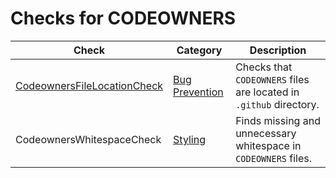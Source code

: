 # Checks for CODEOWNERS

Check | Category | Description
----- | -------- | -----------
[CodeownersFileLocationCheck](checks/codeowners_file_location_check.markdown#codeownersfilelocationcheck) | [Bug Prevention](bug_prevention_checks.markdown#bug-prevention-checks) | Checks that `CODEOWNERS` files are located in `.github` directory. |
CodeownersWhitespaceCheck | [Styling](styling_checks.markdown#styling-checks) | Finds missing and unnecessary whitespace in `CODEOWNERS` files. |
